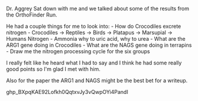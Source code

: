 Dr. Aggrey Sat down with me and we talked about some of the results from the OrthoFinder Run.

He had a couple things for me to look into:
	- How do Crocodiles excrete nitrogen
	- Crocodiles -> Reptiles -> Birds -> Platapus -> Marsupial -> Humans Nitrogen
	- Ammonia why to uric acid, why to urea
	- What are the ARG1 gene doing in Crocodiles
	- What are the NAGS gene doing in terrapins
	- Draw me the nitrogen processing cycle for the six groups

I really felt like he heard what I had to say and I think he had some really good points so I'm glad I met with him. 

Also for the paper the ARG1 and NAGS might be the best bet for a writeup. 

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